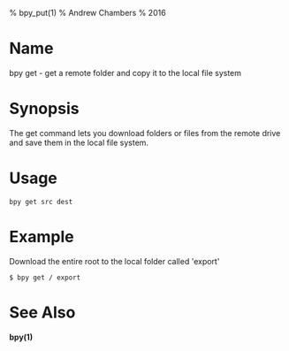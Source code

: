 % bpy_put(1)
% Andrew Chambers
% 2016

# Name

bpy get - get a remote folder and copy it to the local file system

# Synopsis

The get command lets you download folders or files from the remote drive and save them
in the local file system.

# Usage

```bpy get src dest```

# Example

Download the entire root to the local folder called 'export'

```
$ bpy get / export
```
# See Also

**bpy(1)**
